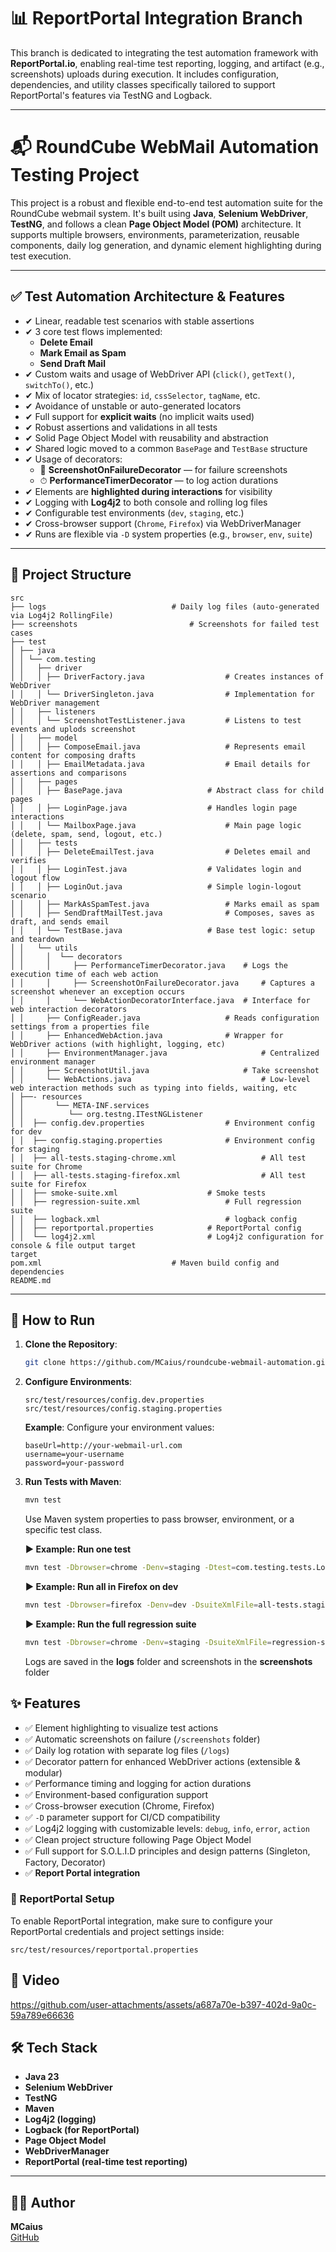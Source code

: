
# 📊 ReportPortal Integration Branch

This branch is dedicated to integrating the test automation framework with **ReportPortal.io**, enabling real-time test reporting, logging, and artifact (e.g., screenshots) uploads during execution. It includes configuration, dependencies, and utility classes specifically tailored to support ReportPortal's features via TestNG and Logback.

---

# 📬 RoundCube WebMail Automation Testing Project

This project is a robust and flexible end-to-end test automation suite for the RoundCube webmail system. It's built using **Java**, **Selenium WebDriver**, **TestNG**, and follows a clean **Page Object Model (POM)** architecture. It supports multiple browsers, environments, parameterization, reusable components, daily log generation, and dynamic element highlighting during test execution.

---

## ✅ Test Automation Architecture & Features

- ✔ Linear, readable test scenarios with stable assertions
- ✔ 3 core test flows implemented:
  - **Delete Email**
  - **Mark Email as Spam**
  - **Send Draft Mail**
- ✔ Custom waits and usage of WebDriver API (`click()`, `getText()`, `switchTo()`, etc.)
- ✔ Mix of locator strategies: `id`, `cssSelector`, `tagName`, etc.
- ✔ Avoidance of unstable or auto-generated locators
- ✔ Full support for **explicit waits** (no implicit waits used)
- ✔ Robust assertions and validations in all tests
- ✔ Solid Page Object Model with reusability and abstraction
- ✔ Shared logic moved to a common `BasePage` and `TestBase` structure
- ✔ Usage of decorators:
  - 📸 **ScreenshotOnFailureDecorator** — for failure screenshots
  - ⏱ **PerformanceTimerDecorator** — to log action durations
- ✔ Elements are **highlighted during interactions** for visibility
- ✔ Logging with **Log4j2** to both console and rolling log files
- ✔ Configurable test environments (`dev`, `staging`, etc.)
- ✔ Cross-browser support (`Chrome`, `Firefox`) via WebDriverManager
- ✔ Runs are flexible via `-D` system properties (e.g., `browser`, `env`, `suite`)


---

## 📂 Project Structure

```
src 
├── logs 					        # Daily log files (auto-generated via Log4j2 RollingFile) 
├── screenshots 				        # Screenshots for failed test cases 
├── test 
│ ├── java 
│ │ └── com.testing 
│ │   ├── driver 
│ │   │ ├── DriverFactory.java 			        # Creates instances of WebDriver 
│ │   │ └── DriverSingleton.java  		        # Implementation for WebDriver management 
│ │   ├── listeners 
│ │   │ └── ScreenshotTestListener.java  		# Listens to test events and uplods screenshot  
│ │   ├── model 
│ │   │ ├── ComposeEmail.java 			        # Represents email content for composing drafts 
│ │   │ ├── EmailMetadata.java 			        # Email details for assertions and comparisons 
│ │   ├── pages 
│ │   │ ├── BasePage.java 			        # Abstract class for child pages 
│ │   │ ├── LoginPage.java 			        # Handles login page interactions 
│ │   │ └── MailboxPage.java 			        # Main page logic (delete, spam, send, logout, etc.) 
│ │   ├── tests 
│ │   │ ├── DeleteEmailTest.java 		        # Deletes email and verifies 
│ │   │ ├── LoginTest.java 			        # Validates login and logout flow 
│ │   │ ├── LoginOut.java 			        # Simple login-logout scenario 
│ │   │ ├── MarkAsSpamTest.java			        # Marks email as spam 
│ │   │ ├── SendDraftMailTest.java 		        # Composes, saves as draft, and sends email 
│ │   │ └── TestBase.java 			        # Base test logic: setup and teardown 
│ │   └── utils 
│ │     │  └── decorators 			
│ │     │     ├── PerformanceTimerDecorator.java 	# Logs the execution time of each web action
│ │     │     ├── ScreenshotOnFailureDecorator.java     # Captures a screenshot whenever an exception occurs
│ │     │     └── WebActionDecoratorInterface.java 	# Interface for web interaction decorators 
│ │     ├── ConfigReader.java 			        # Reads configuration settings from a properties file
│ │     ├── EnhancedWebAction.java 		        # Wrapper for WebDriver actions (with highlight, logging, etc)
│ │     ├── EnvironmentManager.java 	                # Centralized environment manager
│ │     ├── ScreenshotUtil.java 	                # Take screenshot 
│ │     └── WebActions.java 	                        # Low-level web interaction methods such as typing into fields, waiting, etc 
│ ├──- resources
│ │       └── META-INF.services 			
│ │          └── org.testng.ITestNGListener 				         
│ │  ├── config.dev.properties 			        # Environment config for dev 
│ │  ├── config.staging.properties 		        # Environment config for staging 
│ │  ├── all-tests.staging-chrome.xml 	                # All test suite for Chrome 
│ │  ├── all-tests.staging-firefox.xml 	                # All test suite for Firefox 
│ │  ├── smoke-suite.xml 			        # Smoke tests 
│ │  ├── regression-suite.xml 			        # Full regression suite
│ │  ├── logback.xml 			                # logback config
│ │  ├── reportportal.properties 			# ReportPortal config 
│ │  └── log4j2.xml 				        # Log4j2 configuration for console & file output target 
target
pom.xml 					        # Maven build config and dependencies 
README.md 
```

---

## 🚀 How to Run

1. **Clone the Repository**:
   ```bash
   git clone https://github.com/MCaius/roundcube-webmail-automation.git
   ```

2. **Configure Environments**:
   ```
   src/test/resources/config.dev.properties
   src/test/resources/config.staging.properties
   ```
   **Example**:
   Configure your environment values:
   ```
   baseUrl=http://your-webmail-url.com
   username=your-username
   password=your-password
   ```

3. **Run Tests with Maven**:
   ```bash
   mvn test
   ```
   Use Maven system properties to pass browser, environment, or a specific test class.

   **▶️ Example: Run one test**
   ```bash
   mvn test -Dbrowser=chrome -Denv=staging -Dtest=com.testing.tests.LoginTest
   ```
   **▶️ Example: Run all in Firefox on dev**
   ```bash
   mvn test -Dbrowser=firefox -Denv=dev -DsuiteXmlFile=all-tests.staging-firefox.xml
   ```
   **▶️ Example: Run the full regression suite**
   ```bash
   mvn test -Dbrowser=chrome -Denv=staging -DsuiteXmlFile=regression-suite.xml
   ```
   Logs are saved in the **logs** folder and screenshots in the **screenshots** folder

## ✨ Features

- ✅ Element highlighting to visualize test actions
- ✅ Automatic screenshots on failure (`/screenshots` folder)
- ✅ Daily log rotation with separate log files (`/logs`)
- ✅ Decorator pattern for enhanced WebDriver actions (extensible & modular)
- ✅ Performance timing and logging for action durations
- ✅ Environment-based configuration support
- ✅ Cross-browser execution (Chrome, Firefox)
- ✅ `-D` parameter support for CI/CD compatibility
- ✅ Log4j2 logging with customizable levels: `debug`, `info`, `error`, `action`
- ✅ Clean project structure following Page Object Model
- ✅ Full support for S.O.L.I.D principles and design patterns (Singleton, Factory, Decorator)
- ✅ **Report Portal integration** 

### 🧩 ReportPortal Setup

To enable ReportPortal integration, make sure to configure your ReportPortal credentials and project settings inside:
```
src/test/resources/reportportal.properties
```



## 🎥 Video





https://github.com/user-attachments/assets/a687a70e-b397-402d-9a0c-59a789e66636







## 🛠️ Tech Stack

- **Java 23**
- **Selenium WebDriver**
- **TestNG**
- **Maven**
- **Log4j2 (logging)**
- **Logback (for ReportPortal)**
- **Page Object Model**
- **WebDriverManager**
- **ReportPortal (real-time test reporting)**

---

## 👨‍💻 Author

**MCaius**  
[GitHub](https://github.com/MCaius/) 
